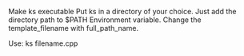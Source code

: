 Make ks executable
Put ks in a directory of your choice. Just add the directory path to $PATH Environment variable.
Change the template_filename with full_path_name.

Use:
 ks filename.cpp
